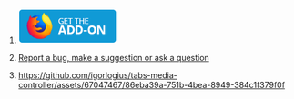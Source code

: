 1. [![](https://raw.githubusercontent.com/igorlogius/igorlogius/main/geFxAddon.png)](https://addons.mozilla.org/firefox/addon/tabs-media-controller/)

2. [Report a bug, make a suggestion or ask a question](https://github.com/igorlogius/igorlogius/issues/new/choose)

3. https://github.com/igorlogius/tabs-media-controller/assets/67047467/86eba39a-751b-4bea-8949-384c1f379f0f
